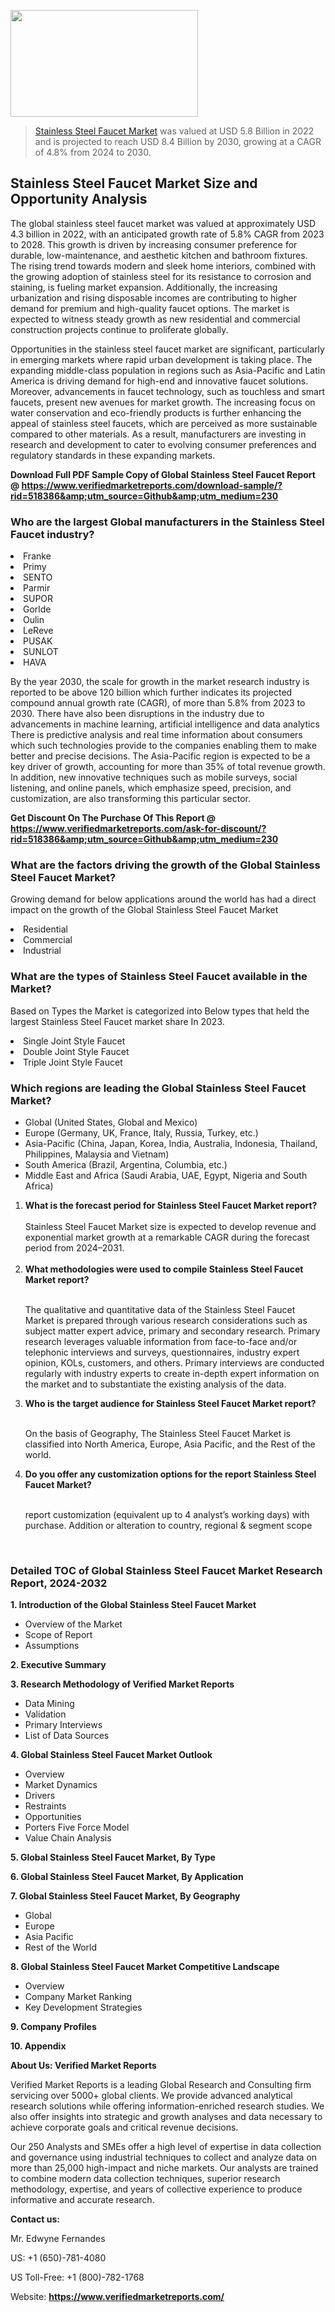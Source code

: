 <img src="https://ffe5etoiles.com/wp-content/uploads/2024/12/MST1-300x171.png" alt="" width="300" height="171" class="alignnone size-medium wp-image-20088" /><blockquote><p><p><a href="https://www.verifiedmarketreports.com/download-sample/?rid=518386&utm_source=Github&utm_medium=230" target="_blank">Stainless Steel Faucet Market</a> was valued at USD 5.8 Billion in 2022 and is projected to reach USD 8.4 Billion by 2030, growing at a CAGR of 4.8% from 2024 to 2030.</p></blockquote><p><h2>Stainless Steel Faucet Market Size and Opportunity Analysis</h2><p>The global stainless steel faucet market was valued at approximately USD 4.3 billion in 2022, with an anticipated growth rate of 5.8% CAGR from 2023 to 2028. This growth is driven by increasing consumer preference for durable, low-maintenance, and aesthetic kitchen and bathroom fixtures. The rising trend towards modern and sleek home interiors, combined with the growing adoption of stainless steel for its resistance to corrosion and staining, is fueling market expansion. Additionally, the increasing urbanization and rising disposable incomes are contributing to higher demand for premium and high-quality faucet options. The market is expected to witness steady growth as new residential and commercial construction projects continue to proliferate globally.</p><p>Opportunities in the stainless steel faucet market are significant, particularly in emerging markets where rapid urban development is taking place. The expanding middle-class population in regions such as Asia-Pacific and Latin America is driving demand for high-end and innovative faucet solutions. Moreover, advancements in faucet technology, such as touchless and smart faucets, present new avenues for market growth. The increasing focus on water conservation and eco-friendly products is further enhancing the appeal of stainless steel faucets, which are perceived as more sustainable compared to other materials. As a result, manufacturers are investing in research and development to cater to evolving consumer preferences and regulatory standards in these expanding markets.</p></p><p class=""><strong>Download Full PDF Sample Copy of Global Stainless Steel Faucet Report @ <a href="https://www.verifiedmarketreports.com/download-sample/?rid=518386&amp;utm_source=Github&amp;utm_medium=230" target="_blank">https://www.verifiedmarketreports.com/download-sample/?rid=518386&amp;utm_source=Github&amp;utm_medium=230</a></strong></p><h3 id="" class="">Who are the largest Global manufacturers in the Stainless Steel Faucet industry?</h3><p><li>Franke</li><li> Primy</li><li> SENTO</li><li> Parmir</li><li> SUPOR</li><li> Gorlde</li><li> Oulin</li><li> LeReve</li><li> PUSAK</li><li> SUNLOT</li><li> HAVA</li></p><div class=""><div class="" dir="" data-message-author-role="" data-message-id="" data-message-model-slug=""><div class=""><div class=""><div class=""><div class="" dir="" data-message-author-role="" data-message-id="" data-message-model-slug=""><div class=""><div class=""><p>By the year 2030, the scale for growth in the market research industry is reported to be above 120 billion which further indicates its projected compound annual growth rate (CAGR), of more than 5.8% from 2023 to 2030. There have also been disruptions in the industry due to advancements in machine learning, artificial intelligence and data analytics There is predictive analysis and real time information about consumers which such technologies provide to the companies enabling them to make better and precise decisions. The Asia-Pacific region is expected to be a key driver of growth, accounting for more than 35% of total revenue growth. In addition, new innovative techniques such as mobile surveys, social listening, and online panels, which emphasize speed, precision, and customization, are also transforming this particular sector.</p><p><strong>Get Discount On The Purchase Of This Report @&nbsp; <a href="https://www.verifiedmarketreports.com/ask-for-discount/?rid=518386&amp;utm_source=Github&amp;utm_medium=230" target="_blank">https://www.verifiedmarketreports.com/ask-for-discount/?rid=518386&amp;utm_source=Github&amp;utm_medium=230</a></strong></p></div></div></div></div></div></div></div></div><h3 id="" class="">What are the factors driving the growth of the Global Stainless Steel Faucet Market?</h3><p id="" class="">Growing demand for below applications around the world has had a direct impact on the growth of the Global Stainless Steel Faucet Market</p><p id="" class=""><li>Residential</li><li> Commercial</li><li> Industrial</li></p><h3 id="" class="">What are the types of Stainless Steel Faucet available in the Market?</h3><p id="" class="">Based on Types the Market is categorized into Below types that held the largest Stainless Steel Faucet market share In 2023.</p><p id="" class=""><li>Single Joint Style Faucet</li><li> Double Joint Style Faucet</li><li> Triple Joint Style Faucet</li></p><h3 id="" class="">Which regions are leading the Global Stainless Steel Faucet Market?</h3><ul><li>Global (United States, Global and Mexico)</li><li>Europe (Germany, UK, France, Italy, Russia, Turkey, etc.)</li><li>Asia-Pacific (China, Japan, Korea, India, Australia, Indonesia, Thailand, Philippines, Malaysia and Vietnam)</li><li>South America (Brazil, Argentina, Columbia, etc.)</li><li>Middle East and Africa (Saudi Arabia, UAE, Egypt, Nigeria and South Africa)</li></ul><p><ol><li><strong>What is the forecast period for Stainless Steel Faucet Market report?<br /></strong><br /><span data-sheets-root="1" data-sheets-value="{&quot;1&quot;:2,&quot;2&quot;:&quot;XXXX size is expected to develop revenue and exponential market growth at a remarkable CAGR during the forecast period from 2024&ndash;2030.&quot;}" data-sheets-userformat="{&quot;2&quot;:12674,&quot;4&quot;:{&quot;1&quot;:2,&quot;2&quot;:16776960},&quot;10&quot;:2,&quot;11&quot;:0,&quot;15&quot;:&quot;Arial&quot;,&quot;16&quot;:12}">Stainless Steel Faucet Market size is expected to develop revenue and exponential market growth at a remarkable CAGR during the forecast period from 2024&ndash;2031.</span><br /><br /></li><li><strong>What methodologies were used to compile Stainless Steel Faucet Market report?<br /><br /></strong><p>The qualitative and quantitative data of the&nbsp;Stainless Steel Faucet Market is prepared through various research considerations such as subject matter expert advice, primary and secondary research. Primary research leverages valuable information from face-to-face and/or telephonic interviews and surveys, questionnaires, industry expert opinion, KOLs, customers, and others. Primary interviews are conducted regularly with industry experts to create in-depth expert information on the market and to substantiate the existing analysis of the data.&nbsp;</p></li><li><strong>Who is the target audience for Stainless Steel Faucet Market report?<br /><br /></strong><p>On the basis of Geography, The&nbsp;Stainless Steel Faucet Market is classified into North America, Europe, Asia Pacific, and the Rest of the world.</p></li><li><strong>Do you offer any customization options for the report Stainless Steel Faucet Market?<br /><br /></strong><p>report customization (equivalent up to 4 analyst&rsquo;s working days) with purchase. Addition or alteration to country, regional &amp; segment scope</p><p>&nbsp;</p></li></ol></p><h3 id="" class="">Detailed TOC of Global Stainless Steel Faucet Market Research Report, 2024-2032</h3><p id="" class=""><strong>1. Introduction of the Global Stainless Steel Faucet Market</strong></p><ul><li>Overview of the Market</li><li>Scope of Report</li><li>Assumptions</li></ul><p id="" class=""><strong>2. Executive Summary</strong></p><p id="" class=""><strong>3. Research Methodology of&nbsp;Verified Market Reports</strong></p><ul><li>Data Mining</li><li>Validation</li><li>Primary Interviews</li><li>List of Data Sources</li></ul><p id="" class=""><strong>4. Global Stainless Steel Faucet Market Outlook</strong></p><ul><li>Overview</li><li>Market Dynamics</li><li>Drivers</li><li>Restraints</li><li>Opportunities</li><li>Porters Five Force Model</li><li>Value Chain Analysis</li></ul><p id="" class=""><strong>5. Global Stainless Steel Faucet Market, By&nbsp;Type</strong></p><p id="" class=""><strong>6. Global Stainless Steel Faucet Market, By Application</strong></p><p id="" class=""><strong>7. Global Stainless Steel Faucet Market, By Geography</strong></p><ul><li>Global</li><li>Europe</li><li>Asia Pacific</li><li>Rest of the World</li></ul><p id="" class=""><strong>8. Global Stainless Steel Faucet Market Competitive Landscape</strong></p><ul><li>Overview</li><li>Company Market Ranking</li><li>Key Development Strategies</li></ul><p id="" class=""><strong>9. Company Profiles</strong></p><p id="" class=""><strong>10. Appendix</strong></p><p id="" class=""><strong>About Us: Verified Market Reports</strong></p><p id="" class="">Verified Market Reports is a leading Global Research and Consulting firm servicing over 5000+ global clients. We provide advanced analytical research solutions while offering information-enriched research studies. We also offer insights into strategic and growth analyses and data necessary to achieve corporate goals and critical revenue decisions.</p><p id="" class="">Our 250 Analysts and SMEs offer a high level of expertise in data collection and governance using industrial techniques to collect and analyze data on more than 25,000 high-impact and niche markets. Our analysts are trained to combine modern data collection techniques, superior research methodology, expertise, and years of collective experience to produce informative and accurate research.</p><p id="" class=""><strong>Contact us:</strong></p><p id="" class="">Mr. Edwyne Fernandes</p><p id="" class="">US: +1 (650)-781-4080</p><p id="" class="">US Toll-Free: +1 (800)-782-1768</p><p id="" class="">Website: <a target="" data-test-app-aware-link=""><strong>https://www.verifiedmarketreports.com/</strong></a></p>
